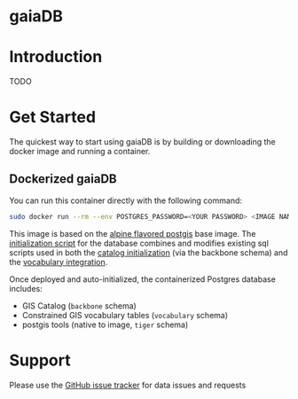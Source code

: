 # gaiaDB 

# Introduction 
TODO 

# Get Started 
The quickest way to start using gaiaDB is by building or downloading the docker image and running a container.

## Dockerized gaiaDB

You can run this container directly with the following command:

```bash
sudo docker run --rm --env POSTGRES_PASSWORD=<YOUR PASSWORD> <IMAGE NAME>:latest
```

This image is based on the [alpine flavored postgis](https://hub.docker.com/layers/postgis/postgis/16-3.4-alpine/images/sha256-5c31b8b83d9ea726ed109d2db7c16a3febe994e4c2d9ef888d3fc77fff7fd2c2?context=explore) base image. The [initialization script](https://github.com/TuftsCTSI/GIS/blob/containerize/docker/gaia-db/init.sql) for the database combines and modifies existing sql scripts used in both the [catalog initialization](https://github.com/TuftsCTSI/GIS/blob/containerize/inst/initialize.sql) (via the backbone schema) and the [vocabulary integration](https://github.com/TuftsCTSI/GIS/blob/containerize/vocabularies/easyload.sql).

Once deployed and auto-initialized, the containerized Postgres database includes:
- GIS Catalog (`backbone` schema)
- Constrained GIS vocabulary tables (`vocabulary` schema)
- postgis tools (native to image, `tiger` schema)

# Support 
Please use the <a href="../../issues">GitHub issue tracker</a> for data issues and requests
